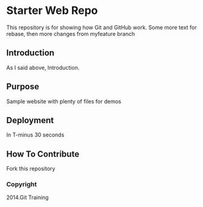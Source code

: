 # Starter Web Repo

This repository is for showing how Git and GitHub work.
Some more text for rebase, then more changes from myfeature branch

## Introduction
As I said above, Introduction.

## Purpose

Sample website with plenty of files for demos

## Deployment

In T-minus 30 seconds

## How To Contribute
Fork this repository

### Copyright
2014.Git Training
